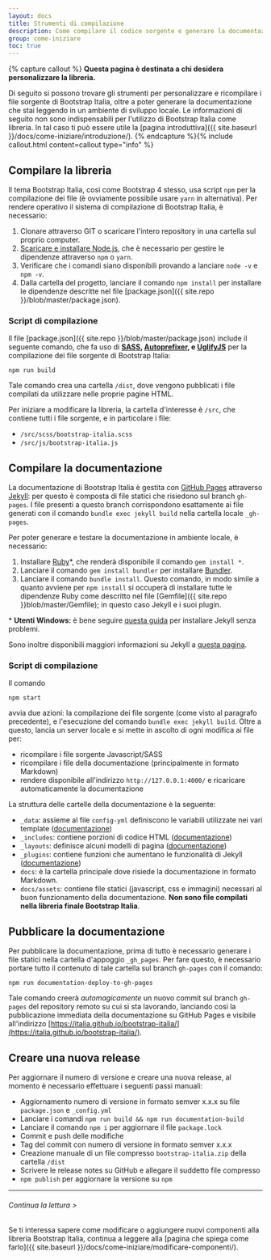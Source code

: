 ```yaml
---
layout: docs
title: Strumenti di compilazione
description: Come compilare il codice sorgente e generare la documentazione che stai leggendo
group: come-iniziare
toc: true
---
```


{% capture callout %}
**Questa pagina è destinata a chi desidera personalizzare la libreria.**

Di seguito si possono trovare gli strumenti per personalizzare e ricompilare i file sorgente di Bootstrap Italia, oltre a poter generare la documentazione che stai leggendo in un ambiente di sviluppo locale. Le informazioni di seguito non sono indispensabili per l'utilizzo di Bootstrap Italia come libreria. In tal caso ti può essere utile la [pagina introduttiva]({{ site.baseurl }}/docs/come-iniziare/introduzione/).
{% endcapture %}{% include callout.html content=callout type="info" %}

## Compilare la libreria

Il tema Bootstrap Italia, così come Bootstrap 4 stesso, usa script `npm` per la compilazione dei file (è ovviamente possibile usare `yarn` in alternativa). Per rendere operativo il sistema di compilazione di Bootstrap Italia, è necessario:

1. Clonare attraverso GIT o scaricare l'intero repository in una cartella sul proprio computer.
2. [Scaricare e installare Node.js](https://nodejs.org/download/), che è necessario per gestire le dipendenze attraverso `npm` o `yarn`.
3. Verificare che i comandi siano disponibili provando a lanciare `node -v` e `npm -v`.
4. Dalla cartella del progetto, lanciare il comando `npm install` per installare le dipendenze descritte nel file [package.json]({{ site.repo }}/blob/master/package.json).

### Script di compilazione

Il file [package.json]({{ site.repo }}/blob/master/package.json) include il seguente comando, che fa uso di  **[SASS][sass], [Autoprefixer][autoprefixer], e [UglifyJS][uglify]** per la compilazione dei file sorgente di Bootstrap Italia:

`npm run build`

Tale comando crea una cartella `/dist`, dove vengono pubblicati i file compilati da utilizzare nelle proprie pagine HTML.

Per iniziare a modificare la libreria, la cartella d'interesse è `/src`, che contiene tutti i file sorgente, e in particolare i file:

- `/src/scss/bootstrap-italia.scss`
- `/src/js/bootstrap-italia.js`

## Compilare la documentazione

La documentazione di Bootstrap Italia è gestita con [GitHub Pages](https://pages.github.com/) attraverso [Jekyll][jekyll]: per questo è composta di file statici che risiedono sul branch `gh-pages`. I file presenti a questo branch corrispondono esattamente ai file generati con il comando `bundle exec jekyll build` nella cartella locale `_gh-pages`.

Per poter generare e testare la documentazione in ambiente locale, è necessario: 

1. Installare [Ruby][install-ruby]*, che renderà disponibile il comando `gem install *`.
2. Lanciare il comando `gem install bundler` per installare [Bundler][gembundler].
3. Lanciare il comando `bundle install`. Questo comando, in modo simile a quanto avviene per `npm install` si occuperà di installare tutte le dipendenze Ruby come descritto nel file [Gemfile]({{ site.repo }}blob/master/Gemfile); in questo caso Jekyll e i suoi plugin.

\* **Utenti Windows:** è bene seguire [questa guida][jekyll-windows] per installare Jekyll senza problemi.
  
Sono inoltre disponibili maggiori informazioni su Jekyll a [questa pagina][jekyll].

### Script di compilazione

Il comando

`npm start`

avvia due azioni: la compilazione dei file sorgente (come visto al paragrafo precedente), e l'esecuzione del comando `bundle exec jekyll build`. Oltre a questo, lancia un server locale e si mette in ascolto di ogni modifica ai file per:
- ricompilare i file sorgente Javascript/SASS
- ricompilare i file della documentazione (principalmente in formato Markdown)
- rendere disponibile all'indirizzo `http://127.0.0.1:4000/` e ricaricare automaticamente la documentazione

La struttura delle cartelle della documentazione è la seguente:

- `_data`: assieme al file `config-yml` definiscono le variabili utilizzate nei vari template ([documentazione][jekyll-data])
- `_includes`: contiene porzioni di codice HTML ([documentazione][jekyll-includes])
- `_layouts`: definisce alcuni modelli di pagina ([documentazione][jekyll-themes])
- `_plugins`: contiene funzioni che aumentano le funzionalità di Jekyll ([documentazione][jekyll-plugins])
- `docs`: è la cartella principale dove risiede la documentazione in formato Markdown.
- `docs/assets`: contiene file statici (javascript, css e immagini) necessari al buon funzionamento della documentazione. **Non sono file compilati nella libreria finale Bootstrap Italia**.

## Pubblicare la documentazione

Per pubblicare la documentazione, prima di tutto è necessario generare i file statici nella cartella d'appoggio `_gh_pages`. Per fare questo, è necessario portare tutto il contenuto di tale cartella sul branch `gh-pages` con il comando:

`npm run documentation-deploy-to-gh-pages`

Tale comando creerà _automagicamente_ un nuovo commit sul branch `gh-pages` del repository remoto su cui si sta lavorando, lanciando così la pubblicazione immediata della documentazione
su GitHub Pages e visibile all'indirizzo [https://italia.github.io/bootstrap-italia/](https://italia.github.io/bootstrap-italia/).

[bootstrap-themes]: https://getbootstrap.com/docs/4.0/getting-started/theming/
[autoprefixer]: https://github.com/postcss/autoprefixer
[uglify]: https://github.com/mishoo/UglifyJS2
[sass]: http://sass-lang.com/
[install-ruby]: https://www.ruby-lang.org/en/documentation/installation/
[gembundler]: https://bundler.io/
[jekyll]: https://jekyllrb.com/docs/home/
[jekyll-windows]: https://jekyllrb.com/docs/windows/#installation-via-rubyinstaller
[jekyll-data]: https://jekyllrb.com/docs/datafiles/
[jekyll-includes]: https://jekyllrb.com/docs/includes/
[jekyll-themes]: https://jekyllrb.com/docs/themes/
[jekyll-plugins]: https://jekyllrb.com/docs/plugins/

## Creare una nuova release

Per aggiornare il numero di versione e creare una nuova release, al momento è necessario effettuare i seguenti passi manuali:

* Aggiornamento numero di versione in formato semver x.x.x su file `package.json` e `_config.yml`
* Lanciare i comandi `npm run build && npm run documentation-build`
* Lanciare il comando `npm i` per aggiornare il file `package.lock`
* Commit e push delle modifiche
* Tag del commit con numero di versione in formato semver x.x.x
* Creazione manuale di un file compresso `bootstrap-italia.zip` della cartella `/dist`
* Scrivere le release notes su GitHub e allegare il suddetto file compresso
* `npm publish` per aggiornare la versione su `npm`

---

###### Continua la lettura >

Se ti interessa sapere come modificare o aggiungere nuovi componenti alla libreria Bootstrap Italia,
continua a leggere alla [pagina che spiega come farlo]({{ site.baseurl }}/docs/come-iniziare/modificare-componenti/).

